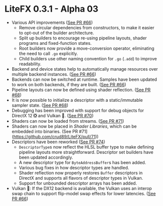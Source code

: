 ﻿# LiteFX 0.3.1 - Alpha 03

- Various API improvements ([See PR #66](https://github.com/crud89/LiteFX/pull/66))
  - Remove circular dependencies from constructors, to make it easier to opt-out of the builder architecture.
  - Split up builders to encourage re-using pipeline layouts, shader programs and fixed-function states.
  - Root builders now provide a move-conversion operator, eliminating the need to call `.go` explicitly.
  - Child builders use other naming convention for `.go` (`.add`) to improve readability.
- Backend and device states help to automatically manage resources over multiple backend instances. ([See PR #66](https://github.com/crud89/LiteFX/pull/66))
- Backends can now be switched at runtime. Samples have been updated to work on both backends, if they are built. ([See PR #66](https://github.com/crud89/LiteFX/pull/66))
- Pipeline layouts can now be defined using shader reflection. ([See PR #68](https://github.com/crud89/LiteFX/pull/68))
- It is now possible to initialize a descriptor with a static/immutable sampler state. ([See PR #68](https://github.com/crud89/LiteFX/pull/68))
- Debugging has been improved with support for debug objects for DirectX 12 ❎ and Vulkan 🌋. ([See PR #70](https://github.com/crud89/LiteFX/pull/70))
- Shaders can now be loaded from streams. ([See PR #71](https://github.com/crud89/LiteFX/pull/71))
- Shaders can now be placed in *Shader Libraries*, which can be embedded into binaries. (See PR #71](https://github.com/crud89/LiteFX/pull/71))
- Descriptors have been reworked ([See PR #74](https://github.com/crud89/LiteFX/pull/74))
  - `DescriptorType`s now reflect the HLSL buffer type to make defining pipeline layouts more straightforward. Descriptor set builders have been updated accordingly.
  - A new descriptor type for `ByteAddressBuffer`s has been added.
  - Various bug fixes in how descriptor types are handled.
  - Shader reflection now properly restores `Buffer` descriptors in DirectX and supports all flavors of descriptor types in Vulkan.
  - Support for unbounded descriptor arrays has been added.
- Vulkan 🌋: If the DX12 backend is available, the Vulkan uses an interop swap chain to support flip-model swap effects for lower latencies. ([See PR #66](https://github.com/crud89/LiteFX/pull/66))
